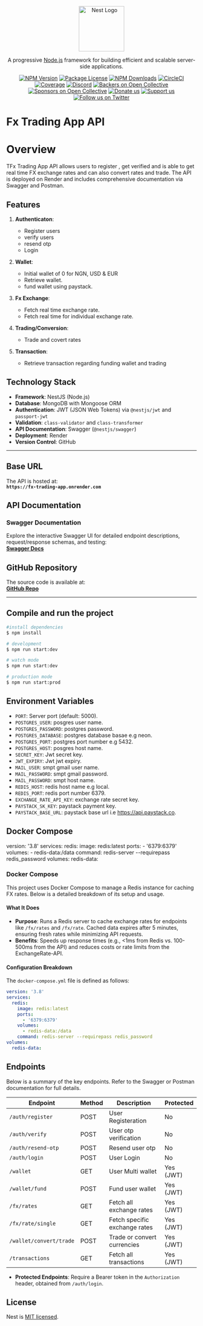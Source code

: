<p align="center">
  <a href="http://nestjs.com/" target="blank"><img src="https://nestjs.com/img/logo-small.svg" width="120" alt="Nest Logo" /></a>
</p>

[circleci-image]: https://img.shields.io/circleci/build/github/nestjs/nest/master?token=abc123def456
[circleci-url]: https://circleci.com/gh/nestjs/nest

  <p align="center">A progressive <a href="http://nodejs.org" target="_blank">Node.js</a> framework for building efficient and scalable server-side applications.</p>
    <p align="center">
<a href="https://www.npmjs.com/~nestjscore" target="_blank"><img src="https://img.shields.io/npm/v/@nestjs/core.svg" alt="NPM Version" /></a>
<a href="https://www.npmjs.com/~nestjscore" target="_blank"><img src="https://img.shields.io/npm/l/@nestjs/core.svg" alt="Package License" /></a>
<a href="https://www.npmjs.com/~nestjscore" target="_blank"><img src="https://img.shields.io/npm/dm/@nestjs/common.svg" alt="NPM Downloads" /></a>
<a href="https://circleci.com/gh/nestjs/nest" target="_blank"><img src="https://img.shields.io/circleci/build/github/nestjs/nest/master" alt="CircleCI" /></a>
<a href="https://coveralls.io/github/nestjs/nest?branch=master" target="_blank"><img src="https://coveralls.io/repos/github/nestjs/nest/badge.svg?branch=master#9" alt="Coverage" /></a>
<a href="https://discord.gg/G7Qnnhy" target="_blank"><img src="https://img.shields.io/badge/discord-online-brightgreen.svg" alt="Discord"/></a>
<a href="https://opencollective.com/nest#backer" target="_blank"><img src="https://opencollective.com/nest/backers/badge.svg" alt="Backers on Open Collective" /></a>
<a href="https://opencollective.com/nest#sponsor" target="_blank"><img src="https://opencollective.com/nest/sponsors/badge.svg" alt="Sponsors on Open Collective" /></a>
  <a href="https://paypal.me/kamilmysliwiec" target="_blank"><img src="https://img.shields.io/badge/Donate-PayPal-ff3f59.svg" alt="Donate us"/></a>
    <a href="https://opencollective.com/nest#sponsor"  target="_blank"><img src="https://img.shields.io/badge/Support%20us-Open%20Collective-41B883.svg" alt="Support us"></a>
  <a href="https://twitter.com/nestframework" target="_blank"><img src="https://img.shields.io/twitter/follow/nestframework.svg?style=social&label=Follow" alt="Follow us on Twitter"></a>
</p>
  <!--[![Backers on Open Collective](https://opencollective.com/nest/backers/badge.svg)](https://opencollective.com/nest#backer)
  [![Sponsors on Open Collective](https://opencollective.com/nest/sponsors/badge.svg)](https://opencollective.com/nest#sponsor)-->

# Fx Trading App API

# Overview

TFx Trading App API allows users to register , get verified and is able to get real time FX exchange rates and can also convert rates and trade. The API is deployed on Render and includes comprehensive documentation via Swagger and Postman.

## Features

1. **Authenticaton**:

   - Register users
   - verify users
   - resend otp
   - Login

2. **Wallet**:

   - Initial wallet of 0 for NGN, USD & EUR
   - Retrieve wallet.
   - fund wallet using paystack.

3. **Fx Exchange**:

   - Fetch real time exchange rate.
   - Fetch real time for individual exchange rate.

4. **Trading/Conversion**:

   - Trade and covert rates

5. **Transaction**:
   - Retrieve transaction regarding funding wallet and trading

## Technology Stack

- **Framework**: NestJS (Node.js)
- **Database**: MongoDB with Mongoose ORM
- **Authentication**: JWT (JSON Web Tokens) via `@nestjs/jwt` and `passport-jwt`
- **Validation**: `class-validator` and `class-transformer`
- **API Documentation**: Swagger (`@nestjs/swagger`)
- **Deployment**: Render
- **Version Control**: GitHub

---

## Base URL

The API is hosted at:  
**`https://fx-trading-app.onrender.com`**

## API Documentation

### Swagger Documentation

Explore the interactive Swagger UI for detailed endpoint descriptions, request/response schemas, and testing:  
[**Swagger Docs**](https://fx-trading-app.onrender.com/docs)

## GitHub Repository

The source code is available at:  
[**GitHub Repo**](https://github.com/codewithemmy/Music-booking-app)

---

## Compile and run the project

```bash
#install dependencies
$ npm install

# development
$ npm run start:dev

# watch mode
$ npm run start:dev

# production mode
$ npm run start:prod
```

## Environment Variables

- `PORT`: Server port (default: 5000).
- `POSTGRES_USER`: posgres user name.
- `POSTGRES_PASSWORD`: postgres password.
- `POSTGRES_DATABASE`: postgres database basae e.g neon.
- `POSTGRES_PORT`: postgres port number e.g 5432.
- `POSTGRES_HOST`: posgres host name.
- `SECRET_KEY`: Jwt secret key.
- `JWT_EXPIRY`: Jwt jwt expiry.
- `MAIL_USER`: smpt gmail user name.
- `MAIL_PASSWORD`: smpt gmail password.
- `MAIL_PASSWORD`: smpt host name.
- `REDIS_HOST`: redis host name e.g local.
- `REDIS_PORT`: redis port number 6379.
- `EXCHANGE_RATE_API_KEY`: exchange rate secret key.
- `PAYSTACK_SK_KEY`: paystack payment key.
- `PAYSTACK_BASE_URL`: paystack base url i.e https://api.paystack.co.

## Docker Compose

version: '3.8'
services:
redis:
image: redis:latest
ports: - '6379:6379'
volumes: - redis-data:/data
command: redis-server --requirepass redis_password
volumes:
redis-data:

### Docker Compose

This project uses Docker Compose to manage a Redis instance for caching FX rates. Below is a detailed breakdown of its setup and usage.

#### What It Does

- **Purpose**: Runs a Redis server to cache exchange rates for endpoints like `/fx/rates` and `/fx/rate`. Cached data expires after 5 minutes, ensuring fresh rates while minimizing API requests.
- **Benefits**: Speeds up response times (e.g., <1ms from Redis vs. 100-500ms from the API) and reduces costs or rate limits from the ExchangeRate-API.

#### Configuration Breakdown

The `docker-compose.yml` file is defined as follows:

```yaml
version: '3.8'
services:
  redis:
    image: redis:latest
    ports:
      - '6379:6379'
    volumes:
      - redis-data:/data
    command: redis-server --requirepass redis_password
volumes:
  redis-data:
```

## Endpoints

Below is a summary of the key endpoints. Refer to the Swagger or Postman documentation for full details.

| **Endpoint**            | **Method** | **Description**               | **Protected** |
| ----------------------- | ---------- | ----------------------------- | ------------- |
| `/auth/register`        | POST       | User Registeration            | No            |
| `/auth/verify`          | POST       | User otp verification         | No            |
| `/auth/resend-otp`      | POST       | Resend user otp               | No            |
| `/auth/login`           | POST       | User Login                    | No            |
| `/wallet`               | GET        | User Multi wallet             | Yes (JWT)     |
| `/wallet/fund`          | POST       | Fund user wallet              | Yes (JWT)     |
| `/fx/rates`             | GET        | Fetch all exchange rates      | Yes (JWT)     |
| `/fx/rate/single`       | GET        | Fetch specific exchange rates | Yes (JWT)     |
| `/wallet/convert/trade` | POST       | Trade or convert currencies   | Yes (JWT)     |
| `/transactions`         | GET        | Fetch all transactions        | Yes (JWT)     |

- **Protected Endpoints**: Require a Bearer token in the `Authorization` header, obtained from `/auth/login`.

## License

Nest is [MIT licensed](https://github.com/nestjs/nest/blob/master/LICENSE).
